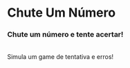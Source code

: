<h1> Chute Um Número </h1>
<h3>Chute um número e tente acertar! </h3><br>
Simula um game de tentativa e erros! <br>
